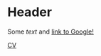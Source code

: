 # Header

Some *text* and [link to Google!](http://google.com)

[CV](https://vvbrs.github.io/CV-VB.pdf) 
